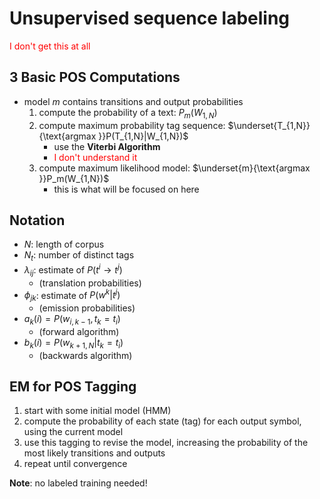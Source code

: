 # Unsupervised sequence labeling

<span style="color:red">I don't get this at all</span>

## 3 Basic POS Computations

- model *m* contains transitions and output probabilities
  1. compute the probability of a text: $P_m(W_{1,N})$
  2. compute maximum probability tag sequence: $\underset{T_{1,N}}{\text{argmax }}P(T_{1,N}|W_{1,N})$
     - use the **Viterbi Algorithm**
     - <span style="color:red">I don't understand it</span>
  3. compute maximum likelihood model: $\underset{m}{\text{argmax }}P_m(W_{1,N})$
     - this is what will be focused on here

## Notation

- $N$: length of corpus
- $N_t$: number of distinct tags
- $\lambda_{ij}$: estimate of $P(t^i \rightarrow t^j)$ 
  - (translation probabilities)
- $\phi_{jk}$: estimate of $P(w^k|t^j)$
  - (emission probabilities)
- $a_k(i) = P(w_{i,k-1}, t_k=t_i)$
  - (forward algorithm)
- $b_k(i)=P(w_{k+1,N}|t_k=t_i)$
  - (backwards algorithm)

## EM for POS Tagging

1. start with some initial model (HMM)
2. compute the probability of each state (tag) for each output symbol, using the current model
3. use this tagging to revise the model, increasing the probability of the most likely transitions and outputs
4. repeat until convergence

**Note**: no labeled training needed!